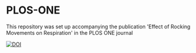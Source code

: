 # PLOS-ONE
This repository was set up accompanying the publication 'Effect of Rocking Movements on Respiration' in the PLOS ONE journal

[![DOI](https://zenodo.org/badge/12378/omlinx/PLOS-ONE.svg)](https://zenodo.org/badge/latestdoi/12378/omlinx/PLOS-ONE)
